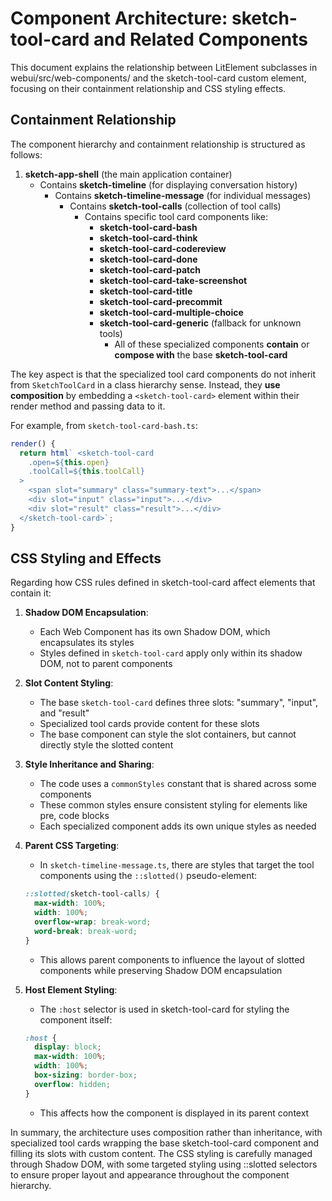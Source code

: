 # Component Architecture: sketch-tool-card and Related Components

This document explains the relationship between LitElement subclasses in webui/src/web-components/ and the sketch-tool-card custom element, focusing on their containment relationship and CSS styling effects.

## Containment Relationship

The component hierarchy and containment relationship is structured as follows:

1. **sketch-app-shell** (the main application container)
   - Contains **sketch-timeline** (for displaying conversation history)
     - Contains **sketch-timeline-message** (for individual messages)
       - Contains **sketch-tool-calls** (collection of tool calls)
         - Contains specific tool card components like:
           - **sketch-tool-card-bash**
           - **sketch-tool-card-think**
           - **sketch-tool-card-codereview**
           - **sketch-tool-card-done**
           - **sketch-tool-card-patch**
           - **sketch-tool-card-take-screenshot**
           - **sketch-tool-card-title**
           - **sketch-tool-card-precommit**
           - **sketch-tool-card-multiple-choice**
           - **sketch-tool-card-generic** (fallback for unknown tools)
             - All of these specialized components **contain** or **compose with** the base **sketch-tool-card**

The key aspect is that the specialized tool card components do not inherit from `SketchToolCard` in a class hierarchy sense. Instead, they **use composition** by embedding a `<sketch-tool-card>` element within their render method and passing data to it.

For example, from `sketch-tool-card-bash.ts`:

```typescript
render() {
  return html` <sketch-tool-card
    .open=${this.open}
    .toolCall=${this.toolCall}
  >
    <span slot="summary" class="summary-text">...</span>
    <div slot="input" class="input">...</div>
    <div slot="result" class="result">...</div>
  </sketch-tool-card>`;
}
```

## CSS Styling and Effects

Regarding how CSS rules defined in sketch-tool-card affect elements that contain it:

1. **Shadow DOM Encapsulation**:

   - Each Web Component has its own Shadow DOM, which encapsulates its styles
   - Styles defined in `sketch-tool-card` apply only within its shadow DOM, not to parent components

2. **Slot Content Styling**:

   - The base `sketch-tool-card` defines three slots: "summary", "input", and "result"
   - Specialized tool cards provide content for these slots
   - The base component can style the slot containers, but cannot directly style the slotted content

3. **Style Inheritance and Sharing**:

   - The code uses a `commonStyles` constant that is shared across some components
   - These common styles ensure consistent styling for elements like pre, code blocks
   - Each specialized component adds its own unique styles as needed

4. **Parent CSS Targeting**:

   - In `sketch-timeline-message.ts`, there are styles that target the tool components using the `::slotted()` pseudo-element:

   ```css
   ::slotted(sketch-tool-calls) {
     max-width: 100%;
     width: 100%;
     overflow-wrap: break-word;
     word-break: break-word;
   }
   ```

   - This allows parent components to influence the layout of slotted components while preserving Shadow DOM encapsulation

5. **Host Element Styling**:
   - The `:host` selector is used in sketch-tool-card for styling the component itself:
   ```css
   :host {
     display: block;
     max-width: 100%;
     width: 100%;
     box-sizing: border-box;
     overflow: hidden;
   }
   ```
   - This affects how the component is displayed in its parent context

In summary, the architecture uses composition rather than inheritance, with specialized tool cards wrapping the base sketch-tool-card component and filling its slots with custom content. The CSS styling is carefully managed through Shadow DOM, with some targeted styling using ::slotted selectors to ensure proper layout and appearance throughout the component hierarchy.

